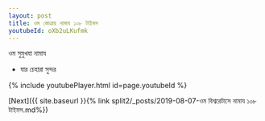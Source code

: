 ```yaml
---
layout: post
title: ওম স্তোত্রায় নামায ১০৮ টাইমস
youtubeId: oXb2uLKufmk
---
```

 
 
 ওম সুমুখযা নামায  
 
 -  যার চেহারা সুন্দর 
 
  
 
  
 
 
 
 
 
 


{% include youtubePlayer.html id=page.youtubeId %}
 
[Next]({{ site.baseurl }}{% link  split2/_posts/2019-08-07-ওম বিশ্বরেটাসে নামায ১০৮ টাইমস.md%})
 
